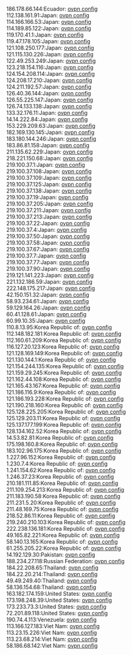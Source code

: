 186.178.66.144:Ecuador: [ovpn config](vpn/186_178_66_144.ovpn)  
112.138.161.91:Japan: [ovpn config](vpn/112_138_161_91.ovpn)  
114.166.166.53:Japan: [ovpn config](vpn/114_166_166_53.ovpn)  
114.189.85.122:Japan: [ovpn config](vpn/114_189_85_122.ovpn)  
119.170.41.1:Japan: [ovpn config](vpn/119_170_41_1.ovpn)  
119.47.178.105:Japan: [ovpn config](vpn/119_47_178_105.ovpn)  
121.108.250.177:Japan: [ovpn config](vpn/121_108_250_177.ovpn)  
121.115.130.226:Japan: [ovpn config](vpn/121_115_130_226.ovpn)  
122.49.253.249:Japan: [ovpn config](vpn/122_49_253_249.ovpn)  
123.218.154.116:Japan: [ovpn config](vpn/123_218_154_116.ovpn)  
124.154.208.114:Japan: [ovpn config](vpn/124_154_208_114.ovpn)  
124.208.17.210:Japan: [ovpn config](vpn/124_208_17_210.ovpn)  
124.211.192.57:Japan: [ovpn config](vpn/124_211_192_57.ovpn)  
126.40.36.144:Japan: [ovpn config](vpn/126_40_36_144.ovpn)  
126.55.225.147:Japan: [ovpn config](vpn/126_55_225_147.ovpn)  
126.74.133.138:Japan: [ovpn config](vpn/126_74_133_138.ovpn)  
133.32.176.11:Japan: [ovpn config](vpn/133_32_176_11.ovpn)  
14.14.222.84:Japan: [ovpn config](vpn/14_14_222_84.ovpn)  
153.229.209.63:Japan: [ovpn config](vpn/153_229_209_63.ovpn)  
182.169.130.145:Japan: [ovpn config](vpn/182_169_130_145.ovpn)  
183.180.144.246:Japan: [ovpn config](vpn/183_180_144_246.ovpn)  
183.86.81.158:Japan: [ovpn config](vpn/183_86_81_158.ovpn)  
211.135.62.229:Japan: [ovpn config](vpn/211_135_62_229.ovpn)  
218.221.150.68:Japan: [ovpn config](vpn/218_221_150_68.ovpn)  
219.100.37.1:Japan: [ovpn config](vpn/219_100_37_1.ovpn)  
219.100.37.108:Japan: [ovpn config](vpn/219_100_37_108.ovpn)  
219.100.37.109:Japan: [ovpn config](vpn/219_100_37_109.ovpn)  
219.100.37.125:Japan: [ovpn config](vpn/219_100_37_125.ovpn)  
219.100.37.138:Japan: [ovpn config](vpn/219_100_37_138.ovpn)  
219.100.37.19:Japan: [ovpn config](vpn/219_100_37_19.ovpn)  
219.100.37.205:Japan: [ovpn config](vpn/219_100_37_205.ovpn)  
219.100.37.211:Japan: [ovpn config](vpn/219_100_37_211.ovpn)  
219.100.37.213:Japan: [ovpn config](vpn/219_100_37_213.ovpn)  
219.100.37.22:Japan: [ovpn config](vpn/219_100_37_22.ovpn)  
219.100.37.4:Japan: [ovpn config](vpn/219_100_37_4.ovpn)  
219.100.37.50:Japan: [ovpn config](vpn/219_100_37_50.ovpn)  
219.100.37.58:Japan: [ovpn config](vpn/219_100_37_58.ovpn)  
219.100.37.67:Japan: [ovpn config](vpn/219_100_37_67.ovpn)  
219.100.37.7:Japan: [ovpn config](vpn/219_100_37_7.ovpn)  
219.100.37.77:Japan: [ovpn config](vpn/219_100_37_77.ovpn)  
219.100.37.90:Japan: [ovpn config](vpn/219_100_37_90.ovpn)  
219.121.141.223:Japan: [ovpn config](vpn/219_121_141_223.ovpn)  
221.132.186.59:Japan: [ovpn config](vpn/221_132_186_59.ovpn)  
222.148.175.217:Japan: [ovpn config](vpn/222_148_175_217.ovpn)  
42.150.151.32:Japan: [ovpn config](vpn/42_150_151_32.ovpn)  
58.93.234.61:Japan: [ovpn config](vpn/58_93_234_61.ovpn)  
59.129.164.26:Japan: [ovpn config](vpn/59_129_164_26.ovpn)  
60.41.128.61:Japan: [ovpn config](vpn/60_41_128_61.ovpn)  
60.99.10.35:Japan: [ovpn config](vpn/60_99_10_35.ovpn)  
110.8.13.95:Korea Republic of: [ovpn config](vpn/110_8_13_95.ovpn)  
112.148.182.181:Korea Republic of: [ovpn config](vpn/112_148_182_181.ovpn)  
112.160.61.209:Korea Republic of: [ovpn config](vpn/112_160_61_209.ovpn)  
116.127.20.123:Korea Republic of: [ovpn config](vpn/116_127_20_123.ovpn)  
121.128.169.149:Korea Republic of: [ovpn config](vpn/121_128_169_149.ovpn)  
121.130.144.1:Korea Republic of: [ovpn config](vpn/121_130_144_1.ovpn)  
121.154.244.135:Korea Republic of: [ovpn config](vpn/121_154_244_135.ovpn)  
121.159.29.245:Korea Republic of: [ovpn config](vpn/121_159_29_245.ovpn)  
121.162.44.108:Korea Republic of: [ovpn config](vpn/121_162_44_108.ovpn)  
121.165.43.167:Korea Republic of: [ovpn config](vpn/121_165_43_167.ovpn)  
121.186.116.9:Korea Republic of: [ovpn config](vpn/121_186_116_9.ovpn)  
121.186.193.228:Korea Republic of: [ovpn config](vpn/121_186_193_228.ovpn)  
121.190.218.160:Korea Republic of: [ovpn config](vpn/121_190_218_160.ovpn)  
125.128.225.205:Korea Republic of: [ovpn config](vpn/125_128_225_205.ovpn)  
125.129.203.11:Korea Republic of: [ovpn config](vpn/125_129_203_11.ovpn)  
125.137.177.199:Korea Republic of: [ovpn config](vpn/125_137_177_199.ovpn)  
128.134.162.52:Korea Republic of: [ovpn config](vpn/128_134_162_52.ovpn)  
14.53.82.81:Korea Republic of: [ovpn config](vpn/14_53_82_81.ovpn)  
175.198.160.8:Korea Republic of: [ovpn config](vpn/175_198_160_8.ovpn)  
183.102.96.175:Korea Republic of: [ovpn config](vpn/183_102_96_175.ovpn)  
1.227.96.152:Korea Republic of: [ovpn config](vpn/1_227_96_152.ovpn)  
1.230.7.4:Korea Republic of: [ovpn config](vpn/1_230_7_4.ovpn)  
1.241.154.62:Korea Republic of: [ovpn config](vpn/1_241_154_62.ovpn)  
1.246.37.23:Korea Republic of: [ovpn config](vpn/1_246_37_23.ovpn)  
210.181.111.85:Korea Republic of: [ovpn config](vpn/210_181_111_85.ovpn)  
211.109.254.213:Korea Republic of: [ovpn config](vpn/211_109_254_213.ovpn)  
211.183.190.58:Korea Republic of: [ovpn config](vpn/211_183_190_58.ovpn)  
211.231.5.20:Korea Republic of: [ovpn config](vpn/211_231_5_20.ovpn)  
211.48.169.75:Korea Republic of: [ovpn config](vpn/211_48_169_75.ovpn)  
218.52.86.11:Korea Republic of: [ovpn config](vpn/218_52_86_11.ovpn)  
219.240.210.103:Korea Republic of: [ovpn config](vpn/219_240_210_103.ovpn)  
222.238.136.181:Korea Republic of: [ovpn config](vpn/222_238_136_181.ovpn)  
49.165.82.221:Korea Republic of: [ovpn config](vpn/49_165_82_221.ovpn)  
58.140.13.165:Korea Republic of: [ovpn config](vpn/58_140_13_165.ovpn)  
61.255.205.22:Korea Republic of: [ovpn config](vpn/61_255_205_22.ovpn)  
14.192.129.30:Pakistan: [ovpn config](vpn/14_192_129_30.ovpn)  
188.234.27.118:Russian Federation: [ovpn config](vpn/188_234_27_118.ovpn)  
184.22.208.65:Thailand: [ovpn config](vpn/184_22_208_65.ovpn)  
184.22.20.214:Thailand: [ovpn config](vpn/184_22_20_214.ovpn)  
49.49.249.40:Thailand: [ovpn config](vpn/49_49_249_40.ovpn)  
58.136.154.68:Thailand: [ovpn config](vpn/58_136_154_68.ovpn)  
163.182.174.159:United States: [ovpn config](vpn/163_182_174_159.ovpn)  
173.198.248.39:United States: [ovpn config](vpn/173_198_248_39.ovpn)  
173.233.73.3:United States: [ovpn config](vpn/173_233_73_3.ovpn)  
72.201.89.118:United States: [ovpn config](vpn/72_201_89_118.ovpn)  
190.74.4.113:Venezuela: [ovpn config](vpn/190_74_4_113.ovpn)  
113.166.127.183:Viet Nam: [ovpn config](vpn/113_166_127_183.ovpn)  
113.23.15.226:Viet Nam: [ovpn config](vpn/113_23_15_226.ovpn)  
113.23.68.214:Viet Nam: [ovpn config](vpn/113_23_68_214.ovpn)  
58.186.68.142:Viet Nam: [ovpn config](vpn/58_186_68_142.ovpn)  
